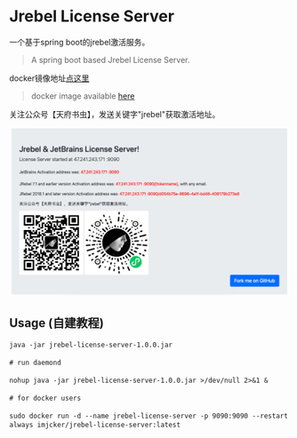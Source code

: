 # Jrebel License Server

一个基于spring boot的jrebel激活服务。  

> A spring boot based Jrebel License Server.  

docker镜像地址[点这里](https://hub.docker.com/repository/docker/imjcker/jrebel)  

> docker image available [here](https://hub.docker.com/repository/docker/imjcker/jrebel)

关注公众号【天府书虫】，发送关键字"jrebel"获取激活地址。  


![usage](/qrcode.png)
## Usage (自建教程)


```shell script
java -jar jrebel-license-server-1.0.0.jar 

# run daemond

nohup java -jar jrebel-license-server-1.0.0.jar >/dev/null 2>&1 &

# for docker users

sudo docker run -d --name jrebel-license-server -p 9090:9090 --restart always imjcker/jrebel-license-server:latest

```

[license]: https://www.apache.org/licenses/LICENSE-2.0

